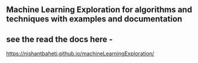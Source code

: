 ## Machine Learning Exploration for algorithms and techniques with examples and documentation


## see the read the docs here -
https://nishantbaheti.github.io/machineLearningExploration/
